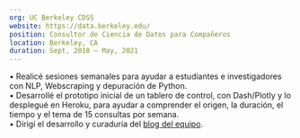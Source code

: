 ```yaml
---
org: UC Berkeley CDSS
website: https://data.berkeley.edu/
position: Consultor de Ciencia de Datos para Compañeros
location: Berkeley, CA
duration: Sept, 2018 — May, 2021
---
```

  &bull; Realicé sesiones semanales para ayudar a estudiantes e investigadores con NLP, Webscraping y depuración de Python.  
  &bull; Desarrollé el prototipo inicial de un tablero de control, con Dash/Plotly y lo desplegué en Heroku, para ayudar a comprender el origen, la duración, el tiempo y el tema de 15 consultas por semana.  
  &bull; Dirigí el desarrollo y curaduría del <a href="https://medium.com/datapeerconsulting" target="_blank" class="underline">blog del equipo</a>.  
